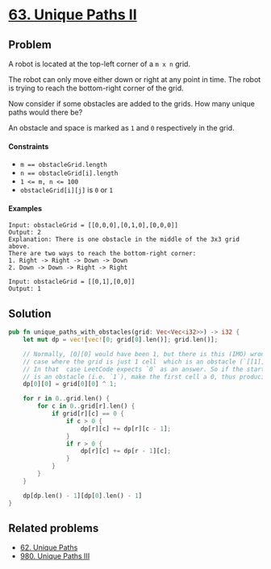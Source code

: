 # [63. Unique Paths II](https://leetcode.com/problems/unique-paths-ii/)

## Problem

A robot is located at the top-left corner of a `m x n` grid.

The robot can only move either down or right at any point in time. The robot is
trying to reach the bottom-right corner of the grid.

Now consider if some obstacles are added to the grids. How many unique paths
would there be?

An obstacle and space is marked as `1` and `0` respectively in the grid.

#### Constraints

* `m == obstacleGrid.length`
* `n == obstacleGrid[i].length`
* `1 <= m, n <= 100`
* `obstacleGrid[i][j]` is `0` or `1`

#### Examples

```text
Input: obstacleGrid = [[0,0,0],[0,1,0],[0,0,0]]
Output: 2
Explanation: There is one obstacle in the middle of the 3x3 grid above.
There are two ways to reach the bottom-right corner:
1. Right -> Right -> Down -> Down
2. Down -> Down -> Right -> Right
```

```text
Input: obstacleGrid = [[0,1],[0,0]]
Output: 1
```

## Solution

```rust
pub fn unique_paths_with_obstacles(grid: Vec<Vec<i32>>) -> i32 {
    let mut dp = vec![vec![0; grid[0].len()]; grid.len()];

    // Normally, [0][0] would have been 1, but there is this (IMO) wrong corner
    // case where the grid is just 1 cell  which is an obstacle (`[[1]]`).
    // In that  case LeetCode expects `0` as an answer. So if the starting cell
    // is an obstacle (i.e. `1`), make the first cell a 0, thus producing a 0 result.
    dp[0][0] = grid[0][0] ^ 1;

    for r in 0..grid.len() {
        for c in 0..grid[r].len() {
            if grid[r][c] == 0 {
                if c > 0 {
                    dp[r][c] += dp[r][c - 1];
                }
                if r > 0 {
                    dp[r][c] += dp[r - 1][c];
                }
            }
        }
    }

    dp[dp.len() - 1][dp[0].len() - 1]
}
```

## Related problems

* [62. Unique Paths](/000%20-%20099/62%20-%20Unique%20Paths.md)
* [980. Unique Paths III](/900%20-%20999/980%20-%20Unique%20Paths%20III.md)